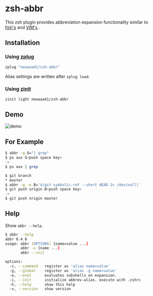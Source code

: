 # zsh-abbr
This zsh plugin provides abbreviation expansion functionality similar to [fish's](https://fishshell.com/docs/current/commands.html) and [VIM's](https://vim.fandom.com/wiki/Using_abbreviations) .

## Installation
### Using [zplug](https://github.com/b4b4r07/zplug)

```zsh
zplug "newaaa41/zsh-abbr"
```

Alias settings are written after `zplug load`.

### Using [zinit](https://github.com/zdharma/zinit)

```zsh
zinit light newaaa41/zsh-abbr
```
## Demo
![demo](https://github.com/newaaa41/zsh-abbr/blob/master/demo.gif?raw=true)
## For Example

```zsh
$ abbr -g G="| grep"
$ ps aux G<push space key>
->
$ ps aux | grep 
```

```zsh
$ git branch
* master
$ abbr -g -e B='$(git symbolic-ref --short HEAD 2> /dev/null)'
$ git push origin B<push space key>
->
$ git push origin master 
```

## Help
Show `abbr --help`.

```zsh
$ abbr --help
abbr 0.4.0
usage: abbr [OPTIONS] {name=value ...}
       abbr -u {name ...}
       abbr --init

options:
  -c, --command   register as 'alias name=value'
  -g, --global    register as 'alias -g name=value'
  -e, --eval      evaluates subshells on expansion.
  -i, --init      initialize abbrev-alias. execute with .zshrc
  -h, --help      show this help
  -v, --version   show version
```
